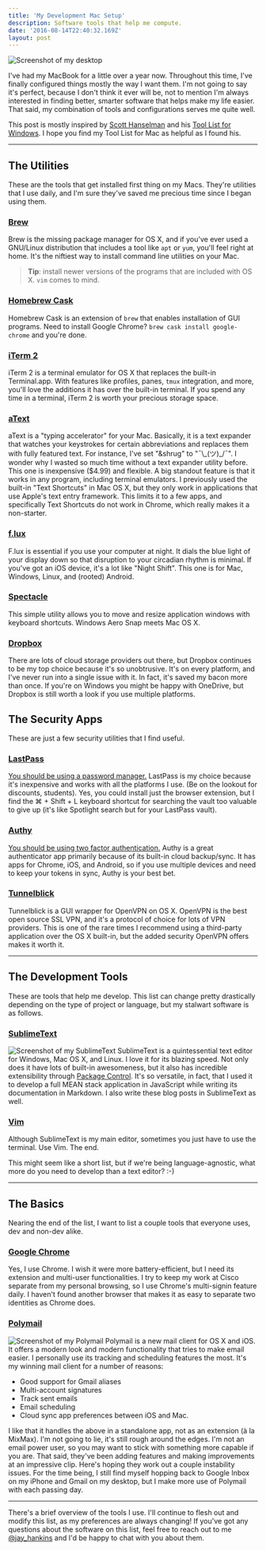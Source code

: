```yaml
---
title: 'My Development Mac Setup'
description: Software tools that help me compute.
date: '2016-08-14T22:40:32.169Z'
layout: post
---
```


![Screenshot of my desktop](jay_macbook.jpg)

I've had my MacBook for a little over a year now. Throughout this time, I've finally configured things mostly the way I want them. I'm not going to say it's perfect, because I don't think it ever will be, not to mention I'm always interested in finding better, smarter software that helps make my life easier. That said, my combination of tools and configurations serves me quite well.

This post is mostly inspired by [Scott Hanselman](https://twitter.com/shanelsman) and his [Tool List for Windows](http://www.hanselman.com/tools). I hope you find my Tool List for Mac as helpful as I found his.

---

## The Utilities

These are the tools that get installed first thing on my Macs. They're utilities that I use daily, and I'm sure they've saved me precious time since I began using them.

### [Brew][]

Brew is the missing package manager for OS X, and if you've ever used a GNU/Linux distribution that includes a tool like `apt` or `yum`, you'll feel right at home. It's the niftiest way to install command line utilities on your Mac.

> **Tip**: install newer versions of the programs that are included with OS X. `vim` comes to mind.

### [Homebrew Cask][]

Homebrew Cask is an extension of `brew` that enables installation of GUI programs. Need to install Google Chrome? `brew cask install google-chrome` and you're done.

### [iTerm 2][]

iTerm 2 is a terminal emulator for OS X that replaces the built-in Terminal.app. With features like profiles, panes, `tmux` integration, and more, you'll love the additions it has over the built-in terminal. If you spend any time in a terminal, iTerm 2 is worth your precious storage space.

### [aText][]

aText is a "typing accelerator" for your Mac. Basically, it is a text expander that watches your keystrokes for certain abbreviations and replaces them with fully featured text. For instance, I've set "&shrug" to "¯\\\_(ツ)\_/¯". I wonder why I wasted so much time without a text expander utility before. This one is inexpensive (\$4.99) and flexible. A big standout feature is that it works in any program, including terminal emulators. I previously used the built-in "Text Shortcuts" in Mac OS X, but they only work in applications that use Apple's text entry framework. This limits it to a few apps, and specifically Text Shortcuts do not work in Chrome, which really makes it a non-starter.

### [f.lux][]

F.lux is essential if you use your computer at night. It dials the blue light of your display down so that disruption to your circadian rhythm is minimal. If you've got an iOS device, it's a lot like "Night Shift". This one is for Mac, Windows, Linux, and (rooted) Android.

### [Spectacle][]

This simple utility allows you to move and resize application windows with keyboard shortcuts. Windows Aero Snap meets Mac OS X.

### [Dropbox][]

There are lots of cloud storage providers out there, but Dropbox continues to be my top choice because it's so unobtrusive. It's on every platform, and I've never run into a single issue with it. In fact, it's saved my bacon more than once. If you're on Windows you might be happy with OneDrive, but Dropbox is still worth a look if you use multiple platforms.

[brew]: http://brew.sh/ 'Brew Website'
[homebrew cask]: https://caskroom.github.io/ 'Homebrew Cask Website'
[iterm 2]: https://iterm2.com 'iTerm 2 Website'
[f.lux]: https://justgetflux.com 'f.lux Website'
[spectacle]: https://www.spectacleapp.com/ 'Spectacle Website'
[dropbox]: https://dropbox.com 'Dropbox Website'
[atext]: https://www.trankynam.com/atext/ 'aText Website'

## The Security Apps

These are just a few security utilities that I find useful.

### [LastPass][]

[You should be using a password manager.](http://www.wired.com/2016/01/you-need-a-password-manager/) LastPass is my choice because it's inexpensive and works with all the platforms I use. (Be on the lookout for discounts, students). Yes, you could install just the browser extension, but I find the ⌘ + Shift + L keyboard shortcut for searching the vault too valuable to give up (it's like Spotlight search but for your LastPass vault).

### [Authy][]

[You should be using two factor authentication.](http://lifehacker.com/5938565/heres-everywhere-you-should-enable-two-factor-authentication-right-now) Authy is a great authenticator app primarily because of its built-in cloud backup/sync. It has apps for Chrome, iOS, and Android, so if you use multiple devices and need to keep your tokens in sync, Authy is your best bet.

### [Tunnelblick][]

Tunnelblick is a GUI wrapper for OpenVPN on OS X. OpenVPN is the best open source SSL VPN, and it's a protocol of choice for lots of VPN providers. This is one of the rare times I recommend using a third-party application over the OS X built-in, but the added security OpenVPN offers makes it worth it.

[lastpass]: https://lastpass.com 'LastPass Website'
[authy]: https://authy.com 'Authy Website'
[tunnelblick]: https://tunnelblick.net/ 'Tunnelblick Website'

---

## The Development Tools

These are tools that help me develop. This list can change pretty drastically depending on the type of project or language, but my stalwart software is as follows.

### [SublimeText][]

![Screenshot of my SublimeText](sublime.png)
SublimeText is a quintessential text editor for Windows, Mac OS X, and Linux. I love it for its blazing speed. Not only does it have lots of built-in awesomeness, but it also has incredible extensibility through [Package Control](https://packagecontrol.io/). It's so versatile, in fact, that I used it to develop a full MEAN stack application in JavaScript while writing its documentation in Markdown. I also write these blog posts in SublimeText as well.

### [Vim][]

Although SublimeText is my main editor, sometimes you just have to use the terminal. Use Vim. The end.

This might seem like a short list, but if we're being language-agnostic, what more do you need to develop than a text editor? :-)

[sublimetext]: https://www.sublimetext.com/ 'SublimeText Website'
[vim]: http://www.vim.org/ 'Vim Website'

---

## The Basics

Nearing the end of the list, I want to list a couple tools that everyone uses, dev and non-dev alike.

### [Google Chrome][]

Yes, I use Chrome. I wish it were more battery-efficient, but I need its extension and multi-user functionalities. I try to keep my work at Cisco separate from my personal browsing, so I use Chrome's multi-signin feature daily. I haven't found another browser that makes it as easy to separate two identities as Chrome does.

### [Polymail][]

![Screenshot of my Polymail](polymail.png)
Polymail is a new mail client for OS X and iOS. It offers a modern look and modern functionality that tries to make email easier. I personally use its tracking and scheduling features the most. It's my winning mail client for a number of reasons:

- Good support for Gmail aliases
- Multi-account signatures
- Track sent emails
- Email scheduling
- Cloud sync app preferences between iOS and Mac.

I like that it handles the above in a standalone app, not as an extension (à la MixMax). I'm not going to lie, it's still rough around the edges. I'm not an email power user, so you may want to stick with something more capable if you are. That said, they've been adding features and making improvements at an impressive clip. Here's hoping they work out a couple instability issues. For the time being, I still find myself hopping back to Google Inbox on my iPhone and Gmail on my desktop, but I make more use of Polymail with each passing day.

[google chrome]: https://google.com/chrome 'Google Chrome Website'
[polymail]: https://polymail.io/ 'Polymail Website'

---

There's a brief overview of the tools I use. I'll continue to flesh out and modify this list, as my preferences are always changing! If you've got any questions about the software on this list, feel free to reach out to me [@jay_hankins](https://twitter.com/jay_hankins) and I'd be happy to chat with you about them.
